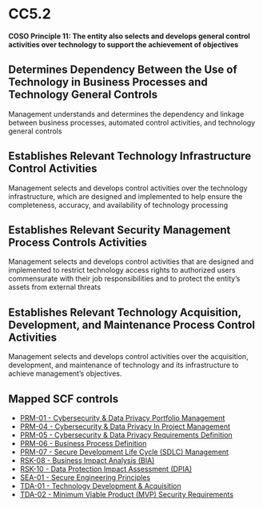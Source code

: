 # CC5.2
**COSO Principle 11: The entity also selects and develops general control activities over technology to support the achievement of objectives**
## Determines Dependency Between the Use of Technology in Business Processes and Technology General Controls
Management understands and determines the dependency and linkage between business processes, automated control activities, and technology general controls
## Establishes Relevant Technology Infrastructure Control Activities
Management selects and develops control activities over the technology infrastructure, which are designed and implemented to help ensure the completeness, accuracy, and availability of technology processing
## Establishes Relevant Security Management Process Controls Activities
Management selects and develops control activities that are designed and implemented to restrict technology access rights to authorized users commensurate with their job responsibilities and to protect the entity’s assets from external threats
## Establishes Relevant Technology Acquisition, Development, and Maintenance Process Control Activities
Management selects and develops control activities over the acquisition, development, and maintenance of technology and its infrastructure to achieve management’s objectives.
## Mapped SCF controls
- [PRM-01 - Cybersecurity & Data Privacy Portfolio Management](../scf/prm-01-cybersecurity&dataprivacyportfoliomanagement.md)
- [PRM-04 - Cybersecurity & Data Privacy In Project Management](../scf/prm-04-cybersecurity&dataprivacyinprojectmanagement.md)
- [PRM-05 - Cybersecurity & Data Privacy Requirements Definition](../scf/prm-05-cybersecurity&dataprivacyrequirementsdefinition.md)
- [PRM-06 - Business Process Definition](../scf/prm-06-businessprocessdefinition.md)
- [PRM-07 - Secure Development Life Cycle (SDLC) Management](../scf/prm-07-securedevelopmentlifecycle(sdlc)management.md)
- [RSK-08 - Business Impact Analysis (BIA)](../scf/rsk-08-businessimpactanalysis(bia).md)
- [RSK-10 - Data Protection Impact Assessment (DPIA)](../scf/rsk-10-dataprotectionimpactassessment(dpia).md)
- [SEA-01 - Secure Engineering Principles](../scf/sea-01-secureengineeringprinciples.md)
- [TDA-01 - Technology Development & Acquisition](../scf/tda-01-technologydevelopment&acquisition.md)
- [TDA-02 - Minimum Viable Product (MVP) Security Requirements](../scf/tda-02-minimumviableproduct(mvp)securityrequirements.md)